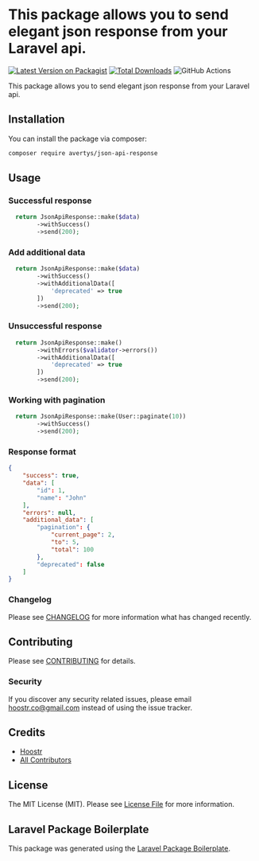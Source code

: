 # This package allows you to send elegant json response from your Laravel api.

[![Latest Version on Packagist](https://img.shields.io/packagist/v/hoostr/json-api-response.svg?style=flat-square)](https://packagist.org/packages/hoostr/json-api-response)
[![Total Downloads](https://img.shields.io/packagist/dt/hoostr/json-api-response.svg?style=flat-square)](https://packagist.org/packages/hoostr/json-api-response)
![GitHub Actions](https://github.com/hoostr/json-api-response/actions/workflows/main.yml/badge.svg)

This package allows you to send elegant json response from your Laravel api.

## Installation

You can install the package via composer:

```bash
composer require avertys/json-api-response
```

## Usage
### Successful response

```php
  return JsonApiResponse::make($data)
        ->withSuccess()
        ->send(200);
```

### Add additional data

```php
  return JsonApiResponse::make($data)
        ->withSuccess()
        ->withAdditionalData([
            'deprecated' => true
        ])
        ->send(200);
```

### Unsuccessful response

```php
  return JsonApiResponse::make()
        ->withErrors($validator->errors())
        ->withAdditionalData([
            'deprecated' => true
        ])
        ->send(200);
```

### Working with pagination

```php
  return JsonApiResponse::make(User::paginate(10))
        ->withSuccess()
        ->send(200);
```

### Response format

```json
{
    "success": true,
    "data": [
        "id": 1,
        "name": "John" 
    ],
    "errors": null,
    "additional_data": [
        "pagination": {
            "current_page": 2,
            "to": 5,
            "total": 100
        },
        "deprecated": false
    ]
}
```

### Changelog

Please see [CHANGELOG](CHANGELOG.md) for more information what has changed recently.

## Contributing

Please see [CONTRIBUTING](CONTRIBUTING.md) for details.

### Security

If you discover any security related issues, please email hoostr.co@gmail.com instead of using the issue tracker.

## Credits

-   [Hoostr](https://github.com/hoostr)
-   [All Contributors](../../contributors)

## License

The MIT License (MIT). Please see [License File](LICENSE.md) for more information.

## Laravel Package Boilerplate

This package was generated using the [Laravel Package Boilerplate](https://laravelpackageboilerplate.com).
